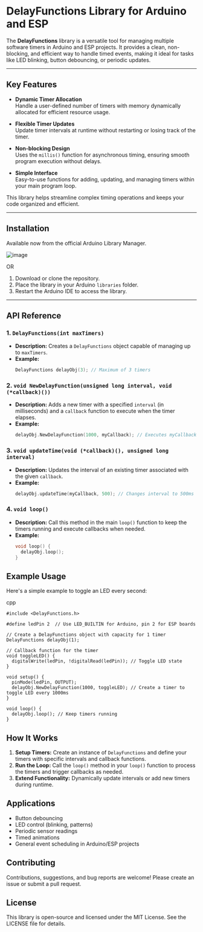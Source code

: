 # DelayFunctions Library for Arduino and ESP

The **DelayFunctions** library is a versatile tool for managing multiple software timers in Arduino and ESP projects. It provides a clean, non-blocking, and efficient way to handle timed events, making it ideal for tasks like LED blinking, button debouncing, or periodic updates.



---

## Key Features

- **Dynamic Timer Allocation**  
  Handle a user-defined number of timers with memory dynamically allocated for efficient resource usage.

- **Flexible Timer Updates**  
  Update timer intervals at runtime without restarting or losing track of the timer.

- **Non-blocking Design**  
  Uses the `millis()` function for asynchronous timing, ensuring smooth program execution without delays.

- **Simple Interface**  
  Easy-to-use functions for adding, updating, and managing timers within your main program loop.

This library helps streamline complex timing operations and keeps your code organized and efficient.

---

## Installation

Available now from the official Arduino Library Manager.

![image](https://github.com/user-attachments/assets/fb6774c0-e1aa-4530-9a12-9cde5967aadf)


OR

1. Download or clone the repository.
2. Place the library in your Arduino `libraries` folder.
3. Restart the Arduino IDE to access the library.

---

## API Reference

### 1. `DelayFunctions(int maxTimers)`
- **Description:** Creates a `DelayFunctions` object capable of managing up to `maxTimers`.
- **Example:**  
  ```cpp
  DelayFunctions delayObj(3); // Maximum of 3 timers
    ```

### 2. `void NewDelayFunction(unsigned long interval, void (*callback)())`
- **Description:** Adds a new timer with a specified `interval` (in milliseconds) and a `callback` function to execute when the timer elapses.
- **Example:**
  ```cpp
  delayObj.NewDelayFunction(1000, myCallback); // Executes myCallback every 1000ms

### 3. `void updateTime(void (*callback)(), unsigned long interval)`
- **Description:** Updates the interval of an existing timer associated with the given `callback`.
- **Example:**
  ```cpp
  delayObj.updateTime(myCallback, 500); // Changes interval to 500ms

### 4. `void loop()`
- **Description:** Call this method in the main `loop()` function to keep the timers running and execute callbacks when needed.
- **Example:**
  ```cpp
  void loop() {
    delayObj.loop();
  }

## Example Usage

Here's a simple example to toggle an LED every second:

cpp
```
#include <DelayFunctions.h>

#define ledPin 2  // Use LED_BUILTIN for Arduino, pin 2 for ESP boards

// Create a DelayFunctions object with capacity for 1 timer
DelayFunctions delayObj(1);

// Callback function for the timer
void toggleLED() {
  digitalWrite(ledPin, !digitalRead(ledPin)); // Toggle LED state
}

void setup() {
  pinMode(ledPin, OUTPUT);
  delayObj.NewDelayFunction(1000, toggleLED); // Create a timer to toggle LED every 1000ms
}

void loop() {
  delayObj.loop(); // Keep timers running
}
```

## How It Works

1. **Setup Timers:** Create an instance of `DelayFunctions` and define your timers with specific intervals and callback functions.
2. **Run the Loop:** Call the `loop()` method in your `loop()` function to process the timers and trigger callbacks as needed.
3. **Extend Functionality:** Dynamically update intervals or add new timers during runtime.


## Applications

- Button debouncing
- LED control (blinking, patterns)
- Periodic sensor readings
- Timed animations
- General event scheduling in Arduino/ESP projects

## Contributing

Contributions, suggestions, and bug reports are welcome! Please create an issue or submit a pull request.


## License

This library is open-source and licensed under the MIT License. See the LICENSE file for details.
